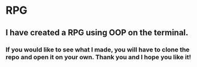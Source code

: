 # RPG
## I have created a RPG using OOP on the terminal.
### If you would like to see what I made, you will have to clone the repo and open it on your own. Thank you and I hope you like it!
